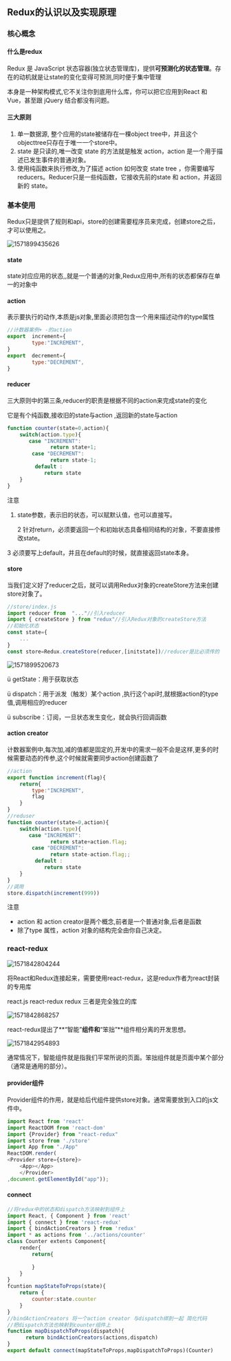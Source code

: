 ## Redux的认识以及实现原理

### 核心概念

#### 什么是redux

Redux 是 JavaScript 状态容器(独立状态管理库)，提供**可预测化的状态管理**。存在的动机就是让state的变化变得可预测,同时便于集中管理

本身是一种架构模式,它不关注你到底用什么库，你可以把它应用到React 和 Vue，甚至跟 jQuery 结合都没有问题。

#### 三大原则

1. 单一数据源, 整个应用的state被储存在一棵object tree中，并且这个 objecttree只存在于唯一一个store中。
2. state 是只读的,唯一改变 state 的方法就是触发 action，action 是一个用于描述已发生事件的普通对象。
3. 使用纯函数来执行修改,为了描述 action 如何改变 state tree ，你需要编写 reducers。Reducer只是一些纯函数，它接收先前的state 和 action，并返回新的 state。

### 基本使用

Redux只是提供了规则和api，store的创建需要程序员来完成，创建store之后，才可以使用之。

![1571899435626](C:\Users\lenovo\AppData\Roaming\Typora\typora-user-images\1571899435626.png)

#### state

state对应应用的状态,,就是一个普通的对象,Redux应用中,所有的状态都保存在单一的对象中

#### action

表示要执行的动作,本质是js对象,里面必须把包含一个用来描述动作的type属性

```js
//计数器案例+ -的action
export  increment={
        type:"INCREMENT",
}
export  decrement={
        type:"DECREMENT",
}
```

#### reducer

三大原则中的第三条,reducer的职责是根据不同的action来完成state的变化

它是有个纯函数,接收旧的state与action ,返回新的state与action

```js
function counter(state=0,action){
    switch(action.type){
       case "INCREMENT":
              return state+1;
        case "DECREMENT":
              return state-1;
         default :
            return state
    }
}
```

注意

1. state参数，表示旧的状态，可以赋默认值，也可以直接写。

   2  针对return，必须要返回一个和初始状态具备相同结构的对象，不要直接修改state。

  3  必须要写上default，并且在default的时候，就直接返回state本身。

#### store

当我们定义好了reducer之后，就可以调用Redux对象的createStore方法来创建store对象了。

```js
//store/index.js
import reducer from  "..."//引入reducer
import { createStore } from "redux"//引入Redux对象的createStore方法
//初始化状态
const state={
    ...
}
const store=Redux.createStore(reducer,[initstate])//reducer是比必须传的
```

![1571899520673](C:\Users\lenovo\AppData\Roaming\Typora\typora-user-images\1571899520673.png)

ü  getState：用于获取状态

ü  dispatch：用于派发（触发）某个action ,执行这个api时,就根据action的type值,调用相应的reducer

ü  subscribe：订阅，一旦状态发生变化，就会执行回调函数

#### action creator

计数器案例中,每次加,减的值都是固定的,开发中的需求一般不会是这样,更多的时候需要动态的传参,这个时候就需要同步action创建函数了

```js
//action
export function increment(flag){
    return{
        type:"INCREMENT",
        flag
    }
}
//reduser
function counter(state=0,action){
    switch(action.type){
       case "INCREMENT":
              return state+action.flag;
        case "DECREMENT":
              return state-action.flag;;
         default :
            return state
    }
}
//调用
store.dispatch(increment(999))
```

注意

- action 和 action creator是两个概念,前者是一个普通对象,后者是函数
- 除了type 属性，action 对象的结构完全由你自己决定。

### react-redux

![1571842804244](C:\Users\lenovo\AppData\Roaming\Typora\typora-user-images\1571842804244.png)

将React和Redux连接起来，需要使用react-redux，这是redux作者为react封装的专用库

react.js  react-redux  redux 三者是完全独立的库

![1571842868257](C:\Users\lenovo\AppData\Roaming\Typora\typora-user-images\1571842868257.png)

react-redux提出了**“智能”**组件和**“笨拙”**组件相分离的开发思想。

![1571842954893](C:\Users\lenovo\AppData\Roaming\Typora\typora-user-images\1571842954893.png)

通常情况下，智能组件就是指我们平常所说的页面。笨拙组件就是页面中某个部分（通常是通用的部分）。

#### provider组件

Provider组件的作用，就是给后代组件提供store对象。通常需要放到入口的js文件中。

```js
import React from 'react'
import ReactDOM from 'react-dom'
import {Provider} from "react-redux"
import store from './store'
import App from "./App"
ReactDOM.render(
<Provider store={store}>
    <App></App>
    </Provider>
,document.getElementById("app"));
```

#### connect

```js
//将redux中的状态和dispatch方法映射到组件上
import React, { Component } from 'react'
import { connect } from 'react-redux'
import { bindActionCreators } from 'redux'
import * as actions from '../actions/counter'
class Counter extents Component{
    render{
        return{
            
        }
    }
} 
fcuntion mapStateToProps(state){
    return {
        counter:state.counter
    }
}
//bindActionCreators 将一个action creator 与dispatch绑到一起 简化代码
//把dispatch方法也映射到counter组件上
function mapDispatchToProps(dispatch){
      return bindActionCreators(actions,dispatch)
}
export default connect(mapStateToProps,mapDispatchToProps)(Counter)
```

